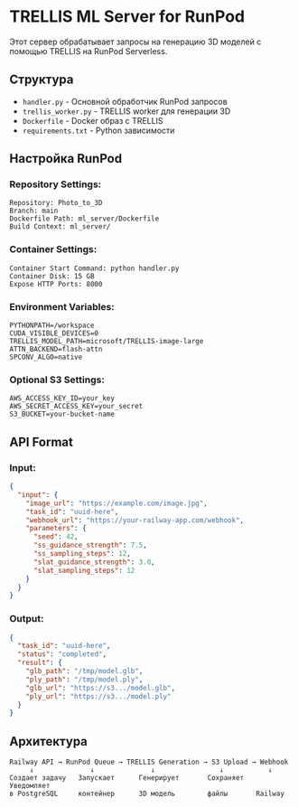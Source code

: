 # TRELLIS ML Server for RunPod

Этот сервер обрабатывает запросы на генерацию 3D моделей с помощью TRELLIS на RunPod Serverless.

## Структура

- `handler.py` - Основной обработчик RunPod запросов
- `trellis_worker.py` - TRELLIS worker для генерации 3D
- `Dockerfile` - Docker образ с TRELLIS
- `requirements.txt` - Python зависимости

## Настройка RunPod

### Repository Settings:
```
Repository: Photo_to_3D
Branch: main
Dockerfile Path: ml_server/Dockerfile
Build Context: ml_server/
```

### Container Settings:
```
Container Start Command: python handler.py
Container Disk: 15 GB
Expose HTTP Ports: 8000
```

### Environment Variables:
```
PYTHONPATH=/workspace
CUDA_VISIBLE_DEVICES=0
TRELLIS_MODEL_PATH=microsoft/TRELLIS-image-large
ATTN_BACKEND=flash-attn
SPCONV_ALGO=native
```

### Optional S3 Settings:
```
AWS_ACCESS_KEY_ID=your_key
AWS_SECRET_ACCESS_KEY=your_secret
S3_BUCKET=your-bucket-name
```

## API Format

### Input:
```json
{
  "input": {
    "image_url": "https://example.com/image.jpg",
    "task_id": "uuid-here",
    "webhook_url": "https://your-railway-app.com/webhook",
    "parameters": {
      "seed": 42,
      "ss_guidance_strength": 7.5,
      "ss_sampling_steps": 12,
      "slat_guidance_strength": 3.0,
      "slat_sampling_steps": 12
    }
  }
}
```

### Output:
```json
{
  "task_id": "uuid-here",
  "status": "completed",
  "result": {
    "glb_path": "/tmp/model.glb",
    "ply_path": "/tmp/model.ply",
    "glb_url": "https://s3.../model.glb",
    "ply_url": "https://s3.../model.ply"
  }
}
```

## Архитектура

```
Railway API → RunPod Queue → TRELLIS Generation → S3 Upload → Webhook
     ↓              ↓              ↓                ↓           ↓
Создает задачу   Запускает      Генерирует       Сохраняет   Уведомляет
в PostgreSQL     контейнер      3D модель        файлы       Railway
```
